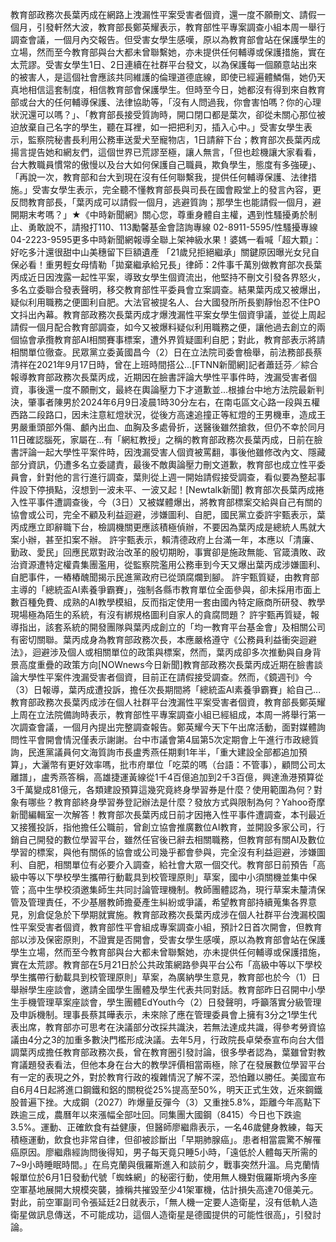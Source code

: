 教育部政務次長葉丙成在網路上洩漏性平案受害者個資，還一度不願刪文、請假一個月，引發軒然大波，教育部長鄭英耀表示，教育部性平專案調查小組本周一舉行調查會議，一個月內交報告。但受害女學生感嘆，原以為教育部會站在保護學生的立場，然而至今教育部與台大都未曾聯繫她，亦未提供任何輔導或保護措施，實在太荒謬。受害女學生1日、2日連續在社群平台發文，以為保護每一個願意站出來的被害人，是這個社會應該共同維護的倫理道德底線，即使已經遍體鱗傷，她仍天真地相信這套制度，相信教育部會保護學生。但時至今日，她都沒有得到來自教育部或台大的任何輔導保護、法律協助等，「沒有人問過我，你會害怕嗎？你的心理狀況還可以嗎？」、「教育部長接受質詢時，開口閉口都是葉次，卻從未關心那位被迫放棄自己名字的學生，聽在耳裡，如一把把利刃，插入心中。」受害女學生表示，監察院秘書長利用公務車送愛犬至寵物店，1日請辭下台；教育部次長葉丙成揚言提告她和網友們，這個世界已荒謬至極，讓人無言，「但也趁機讓大家看看，台大教職員慣常的傲慢以及台大如何保護自己職員，欺負學生，態度有多強硬」、「再說一次，教育部和台大到現在沒有任何聯繫我，提供任何輔導保護、法律措施。」受害女學生表示，完全聽不懂教育部長與司長在國會殿堂上的發言內容，更反問教育部長，「葉丙成可以請假一個月，逃避質詢；那學生也能請假一個月，避開期末考嗎？」★《中時新聞網》關心您，尊重身體自主權，遇到性騷擾勇於制止、勇敢說不，請撥打110、113勵馨基金會諮詢專線 02-8911-5595/性騷擾專線04-2223-9595更多中時新聞網報導全聯上架神級水果！婆媽一看喊「超大顆」：好吃多汁還很甜中山美穗留下巨額遺產 「21歲兒拒絕繼承」關鍵原因曝光女兒自保必看！重男輕女母情勒「拋棄繼承給兄長」律師：2件事千萬別做教育部次長葉丙成近日因洩露一起性平案，導致女學生個資流出，他堅持不刪文引發各界怒火，多名立委聯合發表聲明，移交教育部性平委員會立案調查。結果葉丙成又被爆出，疑似利用職務之便圖利自肥。大法官被提名人、台大國發所所長劉靜怡忍不住PO文抖出內幕。教育部政務次長葉丙成才爆洩漏性平案女學生個資爭議，並從上周起請假一個月配合教育部調查，如今又被爆料疑似利用職務之便，讓他過去創立的兩個協會承攬教育部AI相關賽事標案，遭外界質疑圖利自肥；對此，教育部表示將請相關單位徹查。民眾黨立委黃國昌今（2）日在立法院司委會檢舉，前法務部長蔡清祥在2021年9月17日時，曾在上班時間搭公...[FTNN新聞網]記者蕭廷芬／綜合報導教育部政務次長葉丙成，近期因在臉書評論大學性平事件時，洩漏受害者個資，事後還一度不願刪文，最終在輿論壓力下才道歉並...根據台中地方法院最新判決，肇事者陳男於2024年6月9日凌晨1時30分左右，在南屯區文心路一段與五權西路二段路口，因未注意紅燈狀況，從後方高速追撞正等紅燈的王男機車，造成王男嚴重頭部外傷、顱內出血、血胸及多處骨折，送醫後雖然搶救，但仍不幸於同月11日確認腦死，家屬在...有「網紅教授」之稱的教育部政務次長葉丙成，日前在臉書評論一起大學性平案件時，因洩漏受害人個資被罵翻，事後他雖修改內文、隱藏部分資訊，仍遭多名立委譴責，最後不敵輿論壓力刪文道歉，教育部也成立性平委員會，針對他的言行進行調查，葉則從上週一開始請假接受調查，看似要為整起事件設下停損點，沒想到一波未平、一波又起！[Newtalk新聞] 教育部次長葉丙成捲入性平事件遭調查後，今（3日）又被媒體爆出，將教育部標案交給與自己有關的協會或公司，完全不顧及利益迴避，涉嫌圖利、自肥，國民黨立委許宇甄表示，葉丙成應立即辭職下台，檢調機關更應該積極偵辦，不要因為葉丙成是總統人馬就大案小辦，甚至扣案不辦。 許宇甄表示，賴清德政府上台滿一年，本應以「清廉、勤政、愛民」回應民眾對政治改革的殷切期盼，事實卻是施政無能、官箴潰敗、政治資源遭特定權貴集團濫用，從監察院濫用公務車到今天又爆出葉丙成涉嫌圖利、自肥事件，一樁樁醜聞揭示民進黨政府已從頭腐爛到腳。 許宇甄質疑，由教育部主導的「總統盃AI素養爭霸賽」，強制各縣市教育單位全面參與，卻未採用市面上數百種免費、成熟的AI教學模組，反而指定使用一套由國內特定廠商所研發、教學現場極為陌生的系統，有沒有綁規格圖利自家人的貪腐問題？ 許宇甄再質疑，報導指出，該套系統的開發團隊與葉丙成創立的「均一教育平台基金會」及相關公司有密切關聯。葉丙成身為教育部政務次長，本應嚴格遵守《公務員利益衝突迴避法》，迴避涉及個人或相關單位的政策與標案，然而，葉丙成卻多次推動與自身背景高度重疊的政策方向[NOWnews今日新聞]教育部政務次長葉丙成近期在臉書談論大學性平案件洩漏受害者個資，目前正在請假接受調查。然而，《鏡週刊》今（3）日報導，葉丙成遭投訴，擔任次長期間將「總統盃AI素養爭霸賽」給自己...教育部政務次長葉丙成涉在個人社群平台洩漏性平案受害者個資，教育部長鄭英耀上周在立法院備詢時表示，教育部性平專案調查小組已經組成，本周一將舉行第一次調查會議，一個月內提出完整調查報告。鄭英耀今天下午出席活動，面對媒體詢問性平會開會情況僅表示謝謝。台中市議會第4屆第5次定期會上午進行市政總質詢，民進黨議員何文海質詢市長盧秀燕任期剩1年半，「重大建設全部都追加預算」，大灑幣有更好效率嗎，批市府單位「吃菜的嗎（台語：不管事），顧問公司太離譜」，盧秀燕答稱，高雄捷運黃線從1千4百億追加到2千3百億，興達漁港預算從3千萬變成81億元，各類建設預算這幾究竟終身學習券是什麼？使用範圍為何？對象有哪些？教育部終身學習券登記辦法是什麼？發放方式與限制為何？Yahoo奇摩新聞編輯室一次解答！教育部次長葉丙成日前才因捲入性平事件遭調查，本刊最近又接獲投訴，指他擔任公職前，曾創立協會推廣數位AI教育，並開設多家公司，行銷自己開發的數位學習平台，雖然任官後已辭去相關職務，但教育部有關AI及數位學習的標案，與他有關係的協會或公司幾乎都會參與，完全沒有利益迴避，涉嫌圖利、自肥，相關單位有必要介入調查，給社會大眾一個交代。教育部日前預告「高級中等以下學校學生攜帶行動載具到校管理原則」草案，國中小須關機並集中保管；高中生學校須邀集師生共同討論管理機制。教師團體認為，現行草案未釐清保管及管理責任，不少基層教師擔憂產生糾紛或爭議，希望教育部持續蒐集各界意見，別倉促急於下學期就實施。教育部政務次長葉丙成涉在個人社群平台洩漏校園性平案受害者個資，教育部性平會組成專案調查小組，預計2日首次開會，但教育部以涉及保密原則，不證實是否開會，受害女學生感嘆，原以為教育部會站在保護學生立場，然而至今教育部與台大都未曾聯繫她，亦未提供任何輔導或保護措施，實在太荒謬。教育部在5月21日於公共政策網路參與平台公布「高級中等以下學校學生攜帶行動載具到校管理原則」草案，為廣納學生意見，教育部也於今（1）日舉辦學生座談會，邀請全國學生團體及學生代表共同對話。教育部昨日召開中小學生手機管理草案座談會，學生團體EdYouth今（2）日發聲明，呼籲落實分級管理及申訴機制。理事長蔡其曄表示，未來除了應在管理委員會上擁有3分之1學生代表出席，教育部亦可思考在決議部分改採共識決，若無法達成共識，得參考勞資協議由4分之3的加重多數決門檻形成決議。去年5月，行政院長卓榮泰宣布向台大借調葉丙成擔任教育部政務次長，曾在教育圈引發討論，很多學者認為，葉雖曾對教育議題發表看法，但他本身在台大的教學評價相當兩極，除了在發展數位學習平台有一定的表現之外，對於教育行政的複雜情況了解不深，恐怕難以勝任。美國宣布自6月4日起將進口鋼鐵和鋁的關稅從25%提高至50%，明天正式生效，近來鋼鐵股普遍下挫。大成鋼（2027）昨爆量反彈今（3）又重挫5.8%，距離今年高點下跌逾三成，農曆年以來漲幅全部吐回。同集團大國鋼（8415）今日也下跌逾3.5%。運動、正確飲食有益健康，但醫師廖繼鼎表示，一名46歲健身教練，每天積極運動，飲食也非常自律，但卻被診斷出「早期肺腺癌」。患者相當震驚不解罹癌原因。廖繼鼎經詢問後得知，男子每天竟只睡5小時，「遠低於人體每天所需的7~9小時睡眠時間。」在烏克蘭與俄羅斯進入和談前夕，戰事突然升溫。烏克蘭情報單位於6月1日發動代號「蜘蛛網」的秘密行動，使用無人機對俄羅斯境內多座空軍基地展開大規模突襲，據稱共摧毀至少41架軍機，估計損失高達70億美元。對此，前空軍副司令張延廷2日就表示，「無人機一定要人造衛星，沒有低軌人造衛星做訊息傳送，不可能成功，這個人造衛星是德國提供的可能性很高」，引發討論。